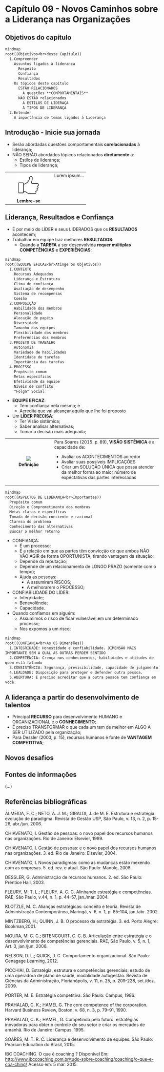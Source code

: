 # Capítulo 09 - Novos Caminhos sobre a Liderança nas Organizações

## Objetivos do capítulo

```mermaid
mindmap
root((Objetivos<br>deste Capítulo))
  1.Compreender
    Assuntos ligados à liderança
      Respeito
      Confiança
      Resultados
    Os tópicos deste capítulo
      ESTÃO RELACIONADOS
        A questões **COMPORTAMENTAIS**
      NÃO ESTÃO relacionados
        A ESTILOS DE LIDERAÇA
        A TIPOS DE LIDERANÇA
  2.Entender
    A importância de temas ligados à Liderança
```

## Introdução - Inicie sua jornada

- Serão abordadas questões comportamentais **corelacionadas** à liderança;
- NÃO SERÃO abordados tópicos relacionados **diretamente** a:
  - Estilos de liderança;
  - Tipos de liderança;
  
<table id="nome-id-unico">
  <tr>
    <td align="center" width="140px">
      <img src="https://github.com/dnlclaudino/imagens/blob/master/gestao-do-conhecimento/icone-lembre-se.png?raw=true" heigh="80" width="80"><br>
      <b>Lembre-se</b>
    </td>
    <td valign="top">
      Lorem ipsum...
    </td>
  </tr>
</table>

## Liderança, Resultados e Confiança

- É por meio do LÍDER e seus LIDERADOS que os **RESULTADOS** acontecem;
- Trabalhar em equipe traz melhores **RESULTADOS**:
  - Quando a **TAREFA** a ser desenvolvida **requer múltiplas** **COMPETÊNCIAS** e **EXPERIÊNCIAS**;

```mermaid
mindmap
root((EQUIPE EFICAZ<br>Atinge os Objetivos))
  1.CONTEXTO
    Recursos Adequados
    Liderança e Estrutura
    Clima de confiança
    Avaliação de desempenho
    Sistema de recompensas
    Coesão
  2.COMPOSIÇÃO
    Habilidade dos membros
    Personalidade
    Alocação de papéis
    Diversidade
    Tamanho das equipes
    Flexibilidade dos membros
    Preferências dos membros
  3.PROJETO DE TRABALHO
    Autonomia
    Variedade de habilidades
    Identidade de tarefas
    Importância das tarefas
  4.PROCESSO
    Propósito comum
    Metas específicas
    Efetividade da equipe
    Níveis de conflito
    "Folga" Social
``````

- **EQUIPE EFICAZ**:
  - Tem confiança nela mesma; e
  - Acredita que vai alcançar aquilo que lhe foi proposto
- Um **LÍDER PRECISA**:
  - Ter Visão sistêmica;
  - Saber analisar alternativas;
  - Tomar a decisão mais adequada;

<table id="definicao-visao-sistemica">
  <tr>
    <td align="center" width="140px">
      <img src="https://github.com/dnlclaudino/imagens/blob/master/gestao-do-conhecimento/icone-definicao.png?raw=true" heigh="80" width="80"><br>
      <b>Definição</b>
    </td>
    <td valign="top">
      Para Soares (2015, p. 89), <b>VISÃO SISTÊMICA</b> é a capacidade de: <br>
      <ul>
        <li>Avaliar os ACONTECIMENTOS ao redor</li>
        <li>Avaliar suas possíveis IMPLICAÇÕES</li>
        <li>Criar um SOLUÇÃO ÚNICA que possa atender da melhor forma ao maior número de expectativas das partes interessadas</li>
      </ul>
    </td>
  </tr>
</table>

```mermaid
mindmap
root((ASPECTOS DE LIDERANÇA<br>Importantes))
  Propósito comum
  Direção e Comprometimento dos membros
  Metas claras e específicas
  Tomada de decisão conciente e racional
  Clareza do problema
  Conhecimento das alternativas
  Buscar o melhor retorno
```

- CONFIANÇA:
  - É um processo;
  - É a relação em que as partes têm convicção de que ambos NÃO VÃO AGIR de forma OPORTUNISTA, tirando vantagem da situação;
  - Depende da reputação;
  - Depende de um relacionamento de LONGO PRAZO (somente com o tempo);
  - Ajuda as pessoas:
    - A assumirem RISCOS;
    - A melhorarem o PROCESSO;
- CONFIABILIDADE DO LÍDER:
  - Integridade;
  - Benevolência;
  - Capacidade.
- Quando confiamos em alguém:
  - Assumimos o risco de ficar vulnerável em um determinado processo;
  - Nos expomos a um risco;

```mermaid
mindmap
root((CONFIANÇA<br>As 05 Dimensões))
  1.INTEGRIDADE: Honestidade e confiabilidade. DIMENSÃO MAIS IMPORTANTE SEM A QUAL AS OUTRAS PERDEM SENTIDO
  2.COMPETÊNCIA: Crença nos conhecimentos, habilidades e atitudes de quem está falando
  3.CONSISTÊNCIA: Segurança, previsibilidade, capacidade de julgamento
  4.LEALDADE: Disposição para proteger e defender outra pessoa.
  5.ABERTURA: É preciso acreditar que a outra pessoa tem confiança em você.
```

## A liderança a partir do desenvolvimento de talentos

- Principal **RECURSO** para desenvolvimento HUMANO e ORGANIZACIONAL é o **CONHECIMENTO**;
- É preciso TRANSFORMAR o que cada um tem de melhor em ALGO A SER UTILIZADO pela organização;
- Para Dessler (2003, p. 15), recursos humanos é fonte de **VANTAGEM COMPETITIVA**;

## Novos desafios
  
## Fontes de informações

(...)

## Referências bibliográficas

ALMEIDA, F. C.; NETO, A. J. M.; GIRALDI, J. de M. E. Estrutura e estratégia: evolução de paradigma. Revista de Gestão USP, São Paulo, v. 13, n. 2, p. 15-26, abr./jun. 2006.

CHIAVENATO, I. Gestão de pessoas: o novo papel dos recursos humanos nas organizações. Rio de Janeiro: Elsevier, 1999.

CHIAVENATO, I. Gestão de pessoas: e o novo papel dos recursos humanos nas organizações. 3. ed. Rio de Janeiro: Elsevier, 2004.

CHIAVENATO, I. Novos paradigmas: como as mudanças estão mexendo com as empresas. 5. ed. rev. e atual. São Paulo: Manole, 2008.

DESSLER, G. Administração de recursos humanos. 2. ed. São Paulo: Prentice Hall, 2003.

FLEURY, M. T. L.; FLEURY, A. C. C. Alinhando estratégia e competências. RAE, São Paulo, v.44, n. 1, p. 44-57, jan./mar. 2004.

KLOTZLE, M. C. Alianças estratégicas: conceito e teoria. Revista de Administração Contemporânea, Maringá, v. 6, n. 1, p. 85-104, jan./abr. 2002.

MINTZBERG, H.; QUINN, J. B. O processo da estratégia. 3. ed. Porto Alegre: Bookman,2001.

MOURA, M. C. C.; BITENCOURT, C. C. B. Articulação entre estratégia e o desenvolvimento de competências gerenciais. RAE, São Paulo, v. 5, n. 1, Art. 3, jan./jun. 2006.

NELSON, D. L.; QUICK, J. C. Comportamento organizacional. São Paulo: Cenagage Learning, 2012.

PICCHIAI, D. Estratégia, estrutura e competências gerenciais: estudo de uma operadora de plano de saúde, modalidade autogestão. Revista de Ciências da Administração, Florianópolis, v. 11, n. 25, p. 209-228, set./dez. 2009.

PORTER, M. E. Estratégia competitiva. São Paulo: Campus, 1986.

PRAHALAD, C. K.; HAMEL G. The core competence of the corporation. Harvard Business Review, Boston, v. 68, n. 3, p. 79–91, 1990.

PRAHALAD, C. K.; HAMEL, G. Competindo pelo futuro: estratégias inovadoras para obter o controle do seu setor e criar os mercados de amanhã. Rio de Janeiro: Campus, 1995.

SOARES, M. T. R. C. Liderança e desenvolvimento de equipes. São Paulo: Pearson Education do Brasil, 2015.

IBC COACHING. O que é coaching ? Disponível Em: http://www.ibccoaching.com.br/tudo-sobre-coaching/coaching/o-que-e-coa-ching/ Acesso em: 5 mar. 2015.
